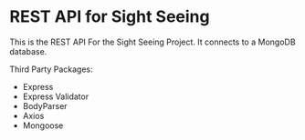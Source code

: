 # REST API for Sight Seeing 
 This is the REST API For the Sight Seeing Project.
 It connects to a MongoDB database. 

 Third Party Packages: 
 - Express
 - Express Validator
 - BodyParser
 - Axios
 - Mongoose
